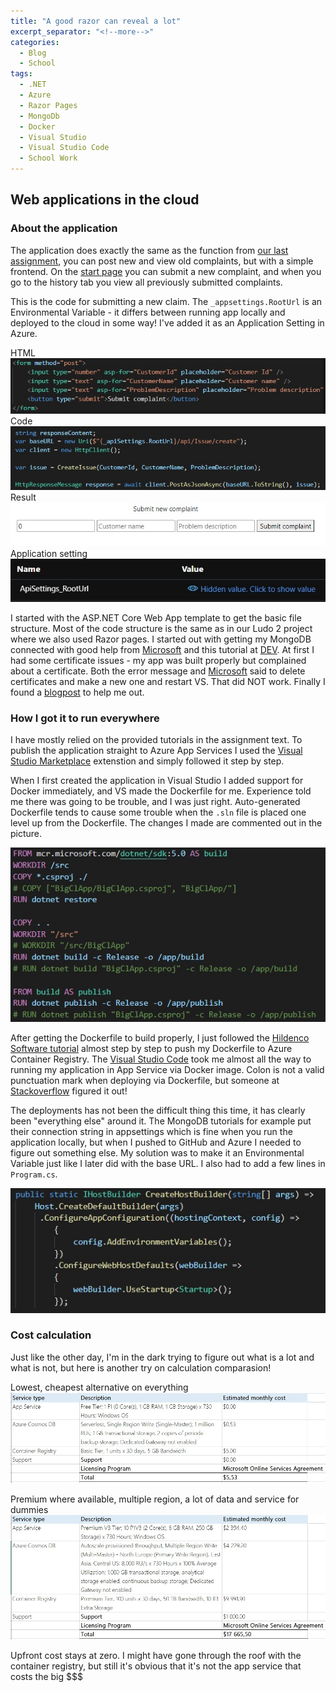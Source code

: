 ```yaml
---
title: "A good razor can reveal a lot"
excerpt_separator: "<!--more-->"
categories:
  - Blog
  - School
tags:
  - .NET
  - Azure
  - Razor Pages
  - MongoDb
  - Docker
  - Visual Studio
  - Visual Studio Code
  - School Work
---
```


## Web applications in the cloud

### About the application

The application does exactly the same as the function from [our last assignment](https://baverstrand.github.io/blog/school/Throw-something-in-and-see-what-comes-out/), you can post new and view old complaints, but with a simple frontend. 
On the [start page](https://bigclappdocker.azurewebsites.net) you can submit a new complaint, and when you go to the history tab you view all previously submitted complaints. 

This is the code for submitting a new claim. The `_appsettings.RootUrl` is an Environmental Variable - it differs between running app locally and deployed to the cloud in some way! I've added it as an Application Setting in Azure. 

HTML
![SubmitHTML](https://raw.githubusercontent.com/baverstrand/Baverstrand.github.io/master/img/210924indexhtml.jpg)
Code
![SubmitCode](https://raw.githubusercontent.com/baverstrand/Baverstrand.github.io/master/img/210924indexcode.jpg)
Result
![SubmitPage](https://raw.githubusercontent.com/baverstrand/Baverstrand.github.io/master/img/210924indexpage.jpg)
Application setting
![ApiSettings](https://raw.githubusercontent.com/baverstrand/Baverstrand.github.io/master/img/210924apisetting.jpg)

I started with the ASP.NET Core Web App template to get the basic file structure. Most of the code structure is the same as in our Ludo 2 project where we also used Razor pages. I started out with getting my MongoDB connected with good help from [Microsoft](https://docs.microsoft.com/en-us/aspnet/core/tutorials/first-mongo-app?view=aspnetcore-2.2&tabs=visual-studio) and this tutorial at [DEV](https://dev.to/zoltanhalasz/mongodb-crud-with-asp-net-core-razor-pages-simple-tutorial-gbe). At first I had some certificate issues - my app was built properly but complained about a certificate. Both the error message and [Microsoft](https://docs.microsoft.com/en-us/aspnet/core/security/enforcing-ssl?view=aspnetcore-5.0&tabs=visual-studio#trust-the-aspnet-core-https-development-certificate-on-windows-and-macos) said to delete certificates and make a new one and restart VS. That did NOT work. Finally I found a [blogpost](https://itnext.io/installed-asp-net-16702767e7b3) to help me out. 

### How I got it to run everywhere

I have mostly relied on the provided tutorials in the assignment text. To publish the application straight to Azure App Services I used the [Visual Studio Marketplace](https://marketplace.visualstudio.com/items?itemName=ms-azuretools.vscode-azureappservice) extenstion and simply followed it step by step. 

When I first created the application in Visual Studio I added support for Docker immediately, and VS made the Dockerfile for me. Experience told me there was going to be trouble, and I was just right. Auto-generated Dockerfile tends to cause some trouble when the `.sln` file is placed one level up from the Dockerfile. The changes I made are commented out in the picture.

![Dockerfile](https://raw.githubusercontent.com/baverstrand/Baverstrand.github.io/master/img/210924dockerfile.jpg)

After getting the Dockerfile to build properly, I just followed the [Hildenco Software tutorial](https://blog.hildenco.com/2020/10/pushing-docker-images-to-azure.html) almost step by step to push my Dockerfile to Azure Container Registry.
The [Visual Studio Code](https://code.visualstudio.com/docs/containers/app-service) took me almost all the way to running my application in App Service via Docker image. Colon is not a valid punctuation mark when deploying via Dockerfile, but someone at [Stackoverflow](https://stackoverflow.com/questions/51480085/configuring-appsettings-with-asp-net-core-on-azure-web-app-for-containers-whith) figured it out!

The deployments has not been the difficult thing this time, it has clearly been "everything else" around it. The MongoDB tutorials for example put their connection string in appsettings which is fine when you run the application locally, but when I pushed to GitHub and Azure I needed to figure out something else. My solution was to make it an Environmental Variable just like I later did with the base URL. I also had to add a few lines in `Program.cs`. 

![Environmental](https://raw.githubusercontent.com/baverstrand/Baverstrand.github.io/master/img/210924environmental.jpg)

### Cost calculation

Just like the other day, I'm in the dark trying to figure out what is a lot and what is not, but here is another try on calculation comparasion!

Lowest, cheapest alternative on everything
![Low cost](https://raw.githubusercontent.com/Baverstrand/Baverstrand.github.io/master/img/210924costlow.jpg)

Premium where available, multiple region, a lot of data and service for dummies
![High cost](https://raw.githubusercontent.com/Baverstrand/Baverstrand.github.io/master/img/210924costhigh.jpg)

Upfront cost stays at zero. I might have gone through the roof with the container registry, but still it's obvious that it's not the app service that costs the big $$$
